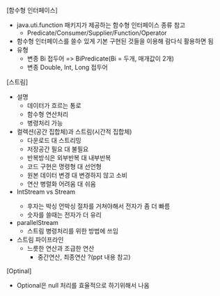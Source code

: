 [함수형 인터페이스]
- java.uti.function 패키지가 제공하는 함수형 인터페이스 종류 참고
    - Predicate/Consumer/Supplier/Function/Operator
- 함수형 인터페이스를 쓸수 있게 기본 구현된 것들을 이용해 람다식 활용하면 됨
- 유형
    - 변종 Bi  접두어 => BiPredicate(Bi = 두개, 매개값이 2개)
    - 변종 Double, Int, Long 접두어

[스트림]
- 설명
    - 데이터가 흐르는 통로
    - 함수형 연산처리
    - 병령처리 가능
- 컬렉션(공간 집합체)과 스트림(시간적 집합체)
    - 다운로드 대 스트리밍
    - 저장공간 필요 대 불필요
    - 반복방식은 외부반복 대 내부반복
    - 코드 구현은 명령형 대 선언형
    - 원본 데이터 변경 대 변경하지 않고 소비
    - 연산 병렬화 어려움 대 쉬움
- IntStream vs Stream<Integer>
    - 후자는 박싱 언박싱 절차를 거쳐야해서 전자가 좀 더 빠름
    - 숫자를 쓸때는 전자가 더 유리
- parallelStream
    - 스트림 병령처리를 위한 방법에 쓰임
- 스트림 파이프라인
    - 느릇한 연산과 조급한 연산
        - 중간연산, 최종연산 ?(ppt 내용 참고)

[Optinal]
- Optional은 null 처리를 효율적으로 하기위해서 나옴